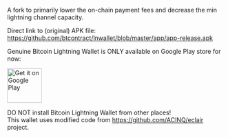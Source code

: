 A fork to primarily lower the on-chain payment fees and decrease the min lightning channel capacity.

Direct link to (original) APK file: https://github.com/btcontract/lnwallet/blob/master/app/app-release.apk  

Genuine Bitcoin Lightning Wallet is ONLY available on Google Play store for now:  

<a href="https://play.google.com/store/apps/details?id=com.lightning.walletapp"><img alt="Get it on Google Play" src="https://play.google.com/intl/en_us/badges/images/apps/en-play-badge.png" height="80pt"/></a>

DO NOT install Bitcoin Lightning Wallet from other places!  
This wallet uses modified code from https://github.com/ACINQ/eclair project.
